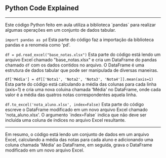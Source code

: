 ## Python Code Explained

---

Este código Python feito em aula utiliza a biblioteca ´pandas´ para realizar algumas operações em um conjunto de dados tabular.

`import pandas as pd`
Esta parte do código faz a importação da biblioteca pandas e a renomeia como 'pd'.

`df = pd.read_excel("base_notas.xlsx")`
Esta parte do código está lendo um arquivo Excel chamado "base_notas.xlsx" e cria um DataFrame do pandas chamado `df` com os dados contidos no arquivo. O DataFrame é uma estrutura de dados tabular que pode ser manipulada de diversas maneiras.

`df['Média'] = df[['Nota1', 'Nota2', 'Nota3', 'Nota4']].mean(axis=1)`
Esta parte do código está calculando a média das colunas para cada linha (axis=1) e cria uma nova coluina chamada 'Média' no DataFrame, onde cada valor é a média das quatros notas correspondentes aquela linha.

`df.to_excel('nota_aluno.xlsx', index=False)`
Esta parte do código escreve o DataFrame modificado em um novo arquivo Excel chamado 'nota_aluno.xlsx'. O argumento ´index=False´ indica que não deve ser incluída uma coluna de índices no arquivo Excel resultante.

---

Em resumo, o código está lendo um conjunto de dados em um arquivo Excel, calculando a média das notas para cada aluno e adicionando uma coluna chamada 'Média' ao DataFrame, em seguida, grava o DataFrame modificado em um novo arquivo Excel.
